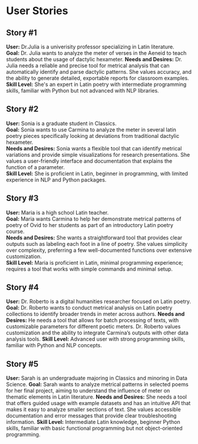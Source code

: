 # User Stories 

## Story #1 
**User:** Dr.Julia is a univerisity professor specializing in Latin literature.  
**Goal:**  Dr. Julia wants to analyze the meter of verses in the Aeneid to teach students about the usage of dactylic hexameter. 
**Needs and Desires:** Dr. Julia needs a reliable and precise tool for metrical analysis that can automatically identify and parse dactylic patterns. She values accuracy, and the ability to generate detailed, exportable reports for classroom examples. 
**Skill Level:** She's an expert in Latin poetry with intermediate programming skills, familiar with Python but not advanced with NLP libraries.   

 ## Story #2 
**User:** Sonia is a graduate student in Classics.   
**Goal:** Sonia wants to use Carmina to analyze the meter in several latin poetry pieces specifically looking at deviations from traditional dactylic hexameter.  
**Needs and Desires:** Sonia wants a flexible tool that can identify metrical variations and provide simple visualizations for research presentations. She values a user-friendly interface and documentation that explains the function of a parameter.  
**Skill Level:** She is proficient in Latin, beginner in programming, with limited experience in NLP and Python packages.  

## Story #3 
**User:** Maria is a high school Latin teacher.   
**Goal:** Maria wants Carmina to help her demonstrate metrical patterns of poetry of Ovid to her students as part of an introductory Latin poetry course.  
**Needs and Desires:** She wants a straightforward tool that provides clear outputs such as labeling each foot in a line of poetry. She values simplicity over complexity, preferring a few well-documented functions over extensive customization.   
**Skill Level:** Maria is proficient in Latin, minimal programming experience; requires a tool that works with simple commands and minimal setup.   

## Story #4 
**User:** Dr. Roberto is a digital humanities researcher focused on Latin poetry.   
**Goal:**  Dr. Roberto wants to conduct metrical analysis on Latin poetry collections to identify broader trends in meter across authors.
**Needs and Desires:** He needs a tool that allows for batch processing of texts, with customizable parameters for different poetic meters. Dr. Roberto values customization and the ability to integrate Carmina’s outputs with other data analysis tools. 
**Skill Level:** Advanced user with strong programming skills, familiar with Python and NLP concepts. 

## Story #5 
**User:** Sarah is an undergraduate majoring in Classics and minoring in Data Science. 
**Goal:** Sarah wants to analyze metrical patterns in selected poems for her final project, aiming to understand the influence of meter on thematic elements in Latin literature. 
**Needs and Desires:** She needs a tool that offers guided usage with example datasets and has an intuitive API that makes it easy to analyze smaller sections of text. She values accessible documentation and error messages that provide clear troubleshooting information. 
**Skill Level:** Intermediate Latin knowledge, beginner Python skills, familiar with basic functional programming but not object-oriented programming.
